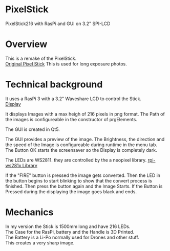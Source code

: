# PixelStick
PixelStick216 with RasPi and GUI on 3.2" SPI-LCD

# Overview

This is a remake of the PixelStick.  
[Original Pixel Stick](http://www.thepixelstick.com)
This is used for long exposure photos.

# Technical background 

It uses a RasPi 3 with a 3.2" Waveshare LCD to control the Stick.  
[Display](https://www.waveshare.com/wiki/3.2inch_RPi_LCD_(B))

It displays Images with a max heigh of 216 pixels in png format.
The Path of the images is configureable in the constructor of prgElements.

The GUI is created in Qt5.

The GUI provides a preview of the image.
The Brightness, the direction and the speed of the Image is configureable during runtime in the menu tab.  
The Button OK starts the screensaver so the Display is completely dark.

The LEDs are WS2811. they are controlled by the a neopixel library.
[rpi-ws281x Library](https://github.com/rpi-ws281x/rpi-ws281x-python)

If the "FIRE" button is pressed the image gets converted. Then the LED in the button begins to start blinking to show that the convert process is finished.
Then press the button again and the Image Starts. 
If the Button is Pressed during the displaying the image goes black and ends.

# Mechanics
In my version the Stick is 1500mm long and have 216 LEDs.  
The Case for the RasPi, battery and the Handle is 3D Printed.  
The Battery is a Li-Po normally used for Drones and other stuff.  
This creates a very sharp image.